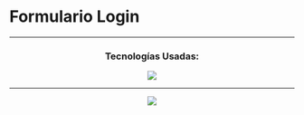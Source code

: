 ﻿# Formulario Login
<hr>
<div align="center">
  <h3>Tecnologías Usadas:</h3>
</div>
 <div align="center">
  <a href="https://skillicons.dev">
    <img src="https://skillicons.dev/icons?i=html,css" />
  </a>
</div>
<hr>
<div align="center">
  <img src="https://github.com/sorgazb/Login_Form/assets/150727714/ed53baa6-6497-43d5-9a34-2196015b72b2"/>
</div>
